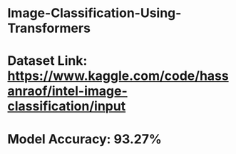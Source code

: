 # Image-Classification-Using-Transformers

# Dataset Link: https://www.kaggle.com/code/hassanraof/intel-image-classification/input

# Model Accuracy: 93.27%
